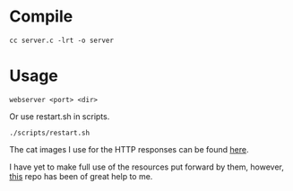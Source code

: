 # Compile
	cc server.c -lrt -o server 

# Usage
    webserver <port> <dir>

Or use restart.sh in scripts.
```
./scripts/restart.sh
```
The cat images I use for the HTTP responses can be found [here](https://http.cat).

I have yet to make full use of the resources put forward by them, however, [this](https://github.com/AmyShackles/Web-Server-in-C) repo has been of great help to me. 
